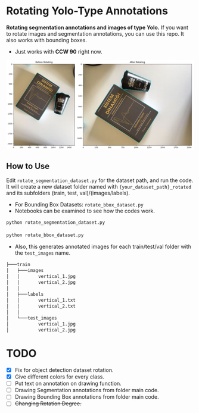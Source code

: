 # Rotating Yolo-Type Annotations

**Rotating segmentation annotations and images of type Yolo.** If you want to rotate images and segmentation annotations, you can use this repo. It also works with bounding boxes.
- Just works with **CCW 90** right now.

![before_after.png](./images/before_after.png)

## How to Use

Edit `rotate_segmentation_dataset.py` for the dataset path, and run the code. It will create a new dataset folder named with `{your_dataset_path}_rotated` and its subfolders (train, test, val)/(images/labels). 

- For Bounding Box Datasets: `rotate_bbox_dataset.py`
- Notebooks can be examined to see how the codes work.

```bash
python rotate_segmentation_dataset.py

python rotate_bbox_dataset.py
```

- Also, this generates annotated images for each train/test/val folder with the `test_images` name.
```
├───train
│   ├───images
│   │       vertical_1.jpg
│   │       vertical_2.jpg
│   │
│   ├───labels
│   │       vertical_1.txt
│   │       vertical_2.txt
│   │
│   └───test_images
│           vertical_1.jpg
│           vertical_2.jpg
```
# TODO

- [x] Fix for object detection dataset rotation.
- [x] Give different colors for every class.
- [ ] Put text on annotation on drawing function.
- [ ] Drawing Segmentation annotations from folder main code.
- [ ] Drawing Bounding Box annotations from folder main code.
- [ ] ~~Changing Rotation Degree.~~
